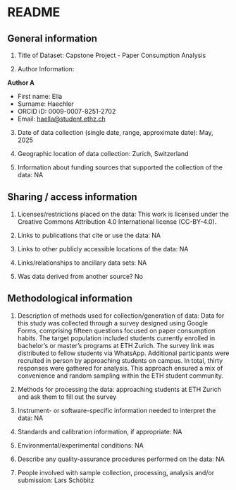 # README

## General information

1.  Title of Dataset: Capstone Project - Paper Consumption Analysis

2.  Author Information:

**Author A**

- First name: Ella
- Surname: Haechler
- ORCID iD: 0009-0007-8251-2702
- Email: haella@student.ethz.ch


3.  Date of data collection (single date, range, approximate date): May, 2025

4.  Geographic location of data collection: Zurich, Switzerland

5.  Information about funding sources that supported the collection of
    the data: NA

## Sharing / access information

1.  Licenses/restrictions placed on the data: This work is licensed under the Creative Commons Attribution 4.0 International license (CC-BY-4.0).

2.  Links to publications that cite or use the data: NA

3.  Links to other publicly accessible locations of the data: NA

4.  Links/relationships to ancillary data sets: NA

5.  Was data derived from another source? No

## Methodological information

1.  Description of methods used for collection/generation of data: Data for this study was collected through a survey designed using Google Forms, comprising fifteen questions focused on paper consumption habits. The target population included students currently enrolled in bachelor’s or master’s programs at ETH Zurich. The survey link was distributed to fellow students via WhatsApp. Additional participants were recruited in person by approaching students on campus. In total, thirty responses were gathered for analysis. This approach ensured a mix of convenience and random sampling within the ETH student community.

2.  Methods for processing the data: approaching students at ETH Zurich and ask them to fill out the survey

3.  Instrument- or software-specific information needed to interpret the
    data: NA

4.  Standards and calibration information, if appropriate: NA

5.  Environmental/experimental conditions: NA

6.  Describe any quality-assurance procedures performed on the data: NA

7.  People involved with sample collection, processing, analysis and/or
    submission: Lars Schöbitz

